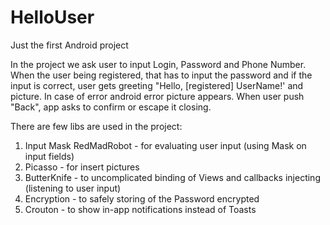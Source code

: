 # HelloUser
Just the first Android project

In the project we ask user to input Login, Password and Phone Number.
When the user being registered, that has to input the password and if the input is correct, user gets greeting "Hello, [registered] UserName!' and picture. In case of error android error picture appears. When user push "Back", app asks to confirm or escape it closing.

There are few libs are used in the project:
  1. Input Mask RedMadRobot - for evaluating user input (using Mask on input fields)
  2. Picasso - for insert pictures
  3. ButterKnife - to uncomplicated binding of Views and callbacks injecting (listening to user input)
  4. Encryption - to safely storing of the Password encrypted
  5. Crouton - to show in-app notifications instead of Toasts
  
  
